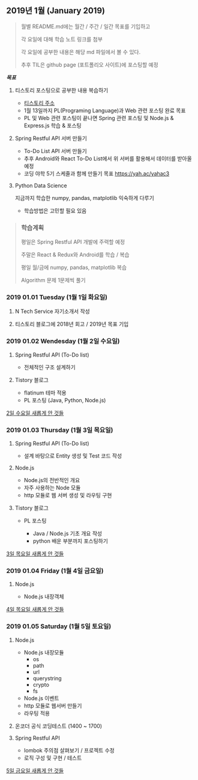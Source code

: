 ## 2019년 1월 (January 2019)

> 월별 README.md에는 월간 / 주간 / 일간 목표를 기입하고
>
> 각 요일에 대해 학습 노트 링크를 첨부
>
> 각 요일에 공부한 내용은 해당 md 파일에서 볼 수 있다.
>
> 추후 TIL은 github page (포트폴리오 사이트)에 포스팅할 예정

***목표***

1. 티스토리 포스팅으로 공부한 내용 복습하기

    - [티스토리 주소](http://chorizzori.tistory.com/)
    - 1월 13일까지 PL(Programing Language)과 Web 관련 포스팅 완료 목표
    - PL 및 Web 관련 포스팅이 끝나면 Spring 관련 포스팅 및 Node.js & Express.js 학습 & 포스팅

2. Spring Restful API 서버 만들기

    - To-Do List API 서버 만들기
    - 추후 Android와 React To-Do List에서 위 서버를 활용해서 데이터를 받아올 예정
    - 코딩 야학 5기 스케줄과 함께 만들기 목표 https://yah.ac/yahac3

3. Python Data Science

    지금까지 학습한 numpy, pandas, matplotlib 익숙하게 다루기

    - 학습방법은 고민할 필요 있음

> ### 학습계획
>
> 평일은 Spring Restful API 개발에 주력할 예정
>
> 주말은 React & Redux와 Android를 학습 / 복습
>
> 평일 월/금에 numpy, pandas, matplotlib 복습
>
> Algorithm 문제 1문제씩 풀기

### 2019 01.01 Tuesday (1월 1일 화요일)

1. N Tech Service 자기소개서 작성

2. 티스토리 블로그에 2018년 회고 / 2019년 목표 기입

### 2019 01.02 Wendesday (1월 2일 수요일)

1. Spring Restful API (To-Do list)
    
    - 전체적인 구조 설계하기

2. Tistory 블로그

    - flatinum 테마 적용
    - PL 포스팅 (Java, Python, Node.js)

[2일 수요일 새롭게 안 것들](Day1.md)

### 2019 01.03 Thursday (1월 3일 목요일)

1. Spring Restful API (To-Do list)

    - 설계 바탕으로 Entity 생성 및 Test 코드 작성

2. Node.js

    - Node.js의 전반적인 개요
    - 자주 사용하는 Node 모듈
    - http 모듈로 웹 서버 생성 및 라우팅 구현

3. Tistory 블로그

    - PL 포스팅

        - Java / Node.js 기초 개요 작성
        - python 배운 부분까지 포스팅하기

[3일 목요일 새롭게 안 것들](Day2.md)

### 2019 01.04 Friday (1월 4일 금요일)

1. Node.js

    - Node.js 내장객체

[4일 목요일 새롭게 안 것들](Day3.md)

### 2019 01.05 Saturday (1월 5일 토요일)

1. Node.js

    - Node.js 내장모듈
        - os
        - path
        - url
        - querystring
        - crypto
        - fs
    - Node.js 이벤트
    - http 모듈로 웹서버 만들기
    - 라우팅 적용

2. 온코더 공식 코딩테스트 (1400 ~ 1700)

3. Spring Restful API

    - lombok 주의점 살펴보기 / 프로젝트 수정
    - 로직 구성 및 구현 / 테스트

[5일 금요일 새롭게 안 것들](Day4.md)
